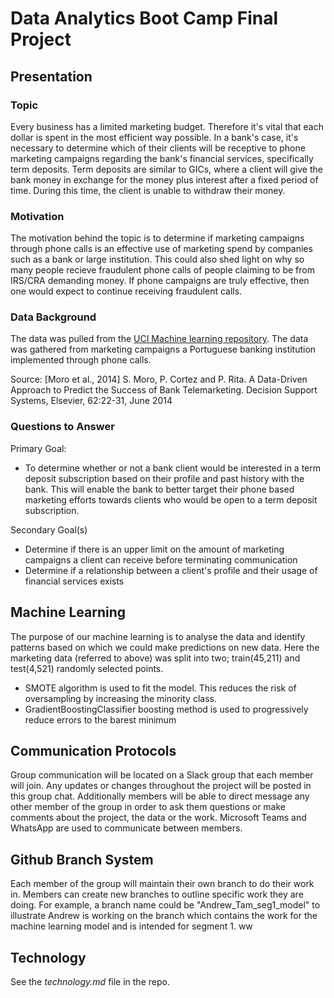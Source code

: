 # Data Analytics Boot Camp Final Project

## Presentation

### Topic

Every business has a limited marketing budget. Therefore it's vital that each dollar is spent in the most efficient way possible. In a bank's case, it's necessary to determine which of their clients will be receptive to phone marketing campaigns regarding the bank's financial services, specifically term deposits. Term deposits are similar to GICs, where a client will give the bank money in exchange for the money plus interest after a fixed period of time. During this time, the client is unable to withdraw their money.

### Motivation

The motivation behind the topic is to determine if marketing campaigns through phone calls is an effective use of marketing spend by companies such as a bank or large institution. This could also shed light on why so many people recieve fraudulent phone calls of people claiming to be from IRS/CRA demanding money. If phone campaigns are truly effective, then one would expect to continue receiving fraudulent calls.

### Data Background

The data was pulled from the [UCI Machine learning repository](https://archive.ics.uci.edu/ml/datasets/Bank+Marketing). The data was gathered from marketing campaigns a Portuguese banking institution implemented through phone calls.

Source: [Moro et al., 2014] S. Moro, P. Cortez and P. Rita. A Data-Driven Approach to Predict the Success of Bank Telemarketing. Decision Support Systems, Elsevier, 62:22-31, June 2014

### Questions to Answer

Primary Goal:
- To determine whether or not a bank client would be interested in a term deposit subscription based on their profile and past history with the bank. This will enable the bank to better target their phone based marketing efforts towards clients who would be open to a term deposit subscription.

Secondary Goal(s)
- Determine if there is an upper limit on the amount of marketing campaigns a client can receive before terminating communication
- Determine if a relationship between a client's profile and their usage of financial services exists

## Machine Learning

The purpose of our machine learning is to analyse the data and identify patterns based on which we could make predictions on new data. Here the marketing data (referred to above) was split into two; train(45,211) and test(4,521) randomly selected points. 
- SMOTE algorithm is used to fit the model. This reduces the risk of oversampling by increasing the minority class.
- GradientBoostingClassifier boosting method is used to progressively reduce errors to the barest minimum

## Communication Protocols

Group communication will be located on a Slack group that each member will join. Any updates or changes throughout the project will be posted in this group chat. Additionally members will be able to direct message any other member of the group in order to ask them questions or make comments about the project, the data or the work. Microsoft Teams and WhatsApp are used to communicate between members.

## Github Branch System

Each member of the group will maintain their own branch to do their work in. Members can create new branches to outline specific work they are doing. For example, a branch name could be "Andrew_Tam_seg1_model" to illustrate Andrew is working on the branch which contains the work for the machine learning model and is intended for segment 1.
ww
## Technology

See the *technology.md* file in the repo.
